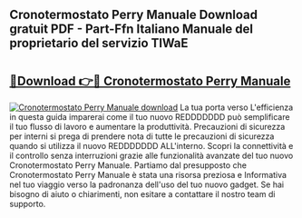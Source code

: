 ## Cronotermostato Perry Manuale Download gratuit PDF - Part-Ffn Italiano Manuale del proprietario del servizio TlWaE

# <h2><a href="http://dfgqh9.blite.top/?on=Cronotermostato+Perry+Manuale">🔗Download 👉🔴 Cronotermostato Perry Manuale</a></h2>

[![Cronotermostato Perry Manuale download](https://i.imgur.com/lujVjoI.png)](http://dfgqh9.blite.top/?on=Cronotermostato+Perry+Manuale)
La tua porta verso L'efficienza in questa guida imparerai come il tuo nuovo REDDDDDDD può semplificare il tuo flusso di lavoro e aumentare la produttività. Precauzioni di sicurezza per interni si prega di prendere nota di tutte le precauzioni di sicurezza quando si utilizza il nuovo REDDDDDDD ALL'interno. Scopri la connettività e il controllo senza interruzioni grazie alle funzionalità avanzate del tuo nuovo Cronotermostato Perry Manuale. Partiamo dal presupposto che Cronotermostato Perry Manuale è stata una risorsa preziosa e Informativa nel tuo viaggio verso la padronanza dell'uso del tuo nuovo gadget. Se hai bisogno di aiuto o chiarimenti, non esitare a contattare il nostro team di supporto.
